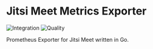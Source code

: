 # Jitsi Meet Metrics Exporter

![Integration](https://github.com/systemli/prometheus-jitsi-meet-exporter/workflows/Integration/badge.svg?branch=master) ![Quality](https://github.com/systemli/prometheus-jitsi-meet-exporter/workflows/Quality/badge.svg?branch=master)

Prometheus Exporter for Jitsi Meet written in Go.
